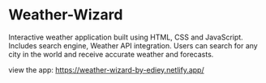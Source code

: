 # Weather-Wizard
Interactive weather application built using HTML, CSS and JavaScript.
Includes search engine, Weather API integration. 
Users can search for any city in the world and receive accurate weather and forecasts.







view the app: [
](https://weather-wizard-by-ediey.netlify.app/)https://weather-wizard-by-ediey.netlify.app/
